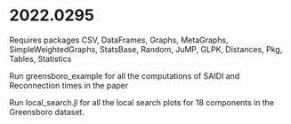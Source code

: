 # 2022.0295

Requires packages CSV, DataFrames, Graphs, MetaGraphs, SimpleWeightedGraphs, StatsBase, Random, JuMP, GLPK, Distances, Pkg, Tables, Statistics

Run greensboro_example for all the computations of SAIDI and Reconnection times in the paper 

Run local_search.jl for all the local search plots for 18 components in the Greensboro dataset. 